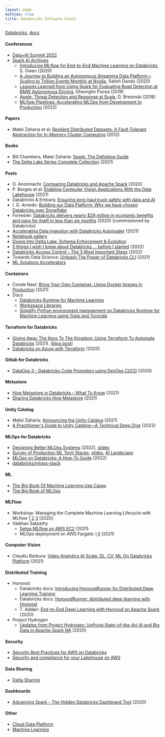 ```yaml
---
layout: page
mathjax: true
title: Databricks Software Stack
---
```


[Databricks](https://databricks.com/), [docs](https://docs.databricks.com/applications/machine-learning/index.html#databricks-machine-learning-overview)

#### Conferences
* [Data+AI Summit 2022](https://databricks.com/dataaisummit/north-america-2022)
* [Spark AI Archives](https://databricks.com/sparkaisummit/north-america/sessions)
  * [Introducing MLflow for End-to-End Machine Learning on Databricks](https://databricks.com/session_na20/introducing-mlflow-for-end-to-end-machine-learning-on-databricks), S. Owen (2020)
  * [A Journey to Building an Autonomous Streaming Data Platform—Scaling to Trillion Events Monthly at Nvidia](https://databricks.com/session/a-journey-to-building-an-autonomous-streaming-data-platform-scaling-to-trillion-events-monthly-at-nvidia), Satish Dandu (2020)
  * [Lessons Learned from Using Spark for Evaluating Road Detection at BMW Autonomous Driving](https://www.youtube.com/watch?v=npYCeBzGxCA), Gheorghe Pucea (2019)
  * [Apple: Threat Detection and Response at Scale](https://databricks.com/session/keynote-from-apple), D. Brezinski (2018)
  * [MLflow Pipelines: Accelerating MLOps from Development to Production](https://www.databricks.com/dataaisummit/session/mlflow-pipelines-accelerating-mlops-development-production) (2022)

#### Papers
* Matei Zaharia et al: [Resilient Distributed Datasets: A Fault-Tolerant Abstraction for In-Memory Cluster Computing](https://www.usenix.org/system/files/conference/nsdi12/nsdi12-final138.pdf) (2012)

#### Books
* Bill Chambers, Matei Zaharia: [Spark: The Definitive Guide](https://www.amazon.com/Spark-Definitive-Guide-Processing-Simple/dp/1491912219)
* [The Delta Lake Series Complete Collection](https://www.databricks.com/it/wp-content/uploads/2021/03/030521-2-The-Delta-Lake-Series-Complete-Collection.pdf?itm_data=ungatedContentPages-resources-deltaLakeSeries) (2021)

#### Posts
* O. Anomnachi: [Comparing Databricks and Apache Spark](https://blog.anant.us/comparing-databricks-and-apache-spark/) (2020)
* P. Borges et al: [Enabling Computer Vision Applications With the Data Lakehouse](https://databricks.com/blog/2021/12/17/enabling-computer-vision-applications-with-the-data-lakehouse.html) (2021)
* Databricks & Embarq: [Ensuring long-haul truck safety with data and AI](https://databricks.com/customers/embark-trucks)
* I. G. Arnedo: [Building our Data Platform: Why we have chosen Databricks over Snowflake](https://blog.denexus.io/databricks)
* Forrester: [Databricks delivers nearly $29 million in economic benefits and pays for itself in less than six months](https://databricks.com/blog/2020/04/28/new-study-databricks-delivers-nearly-29-million-in-economic-benefits-and-pays-for-itself-in-less-than-six-months.html) (2020) (commissioned by Databricks)
* [Accelerating Data Ingestion with Databricks Autoloader](https://www.youtube.com/watch?v=8a38Fv9cpd8) (2021)
* [Notebook gallery](https://databricks.com/discover/notebook-gallery)
* [Diving Into Delta Lake: Schema Enforcement & Evolution](https://databricks.com/blog/2019/09/24/diving-into-delta-lake-schema-enforcement-evolution.html)
* [5 things I wish I knew about Databricks … before I started](https://www.confessionsofadataguy.com/5-things-i-wish-i-knew-about-databricks-before-i-started/) (2022)
* [Databricks Access Control – The 3 Most Important Steps](https://www.confessionsofadataguy.com/databricks-access-control-the-3-most-important-steps/) (2022)
* Towards Data Science: [Unleash The Power of Databricks CLI](https://towardsdatascience.com/unleash-the-power-of-databricks-cli-59480868eb0e) (2021)
* [ML Solutions Accelerators](https://www.databricks.com/solutions/accelerators)

#### Containers
* Conde Nast: [Bring Your Own Container: Using Docker Images In Production](https://www.databricks.com/session_na21/bring-your-own-container-using-docker-images-in-production) (2021)
* Docs
  * [Databricks Runtime for Machine Learning ](https://docs.databricks.com/runtime/mlruntime.html#create-a-cluster-using-databricks-runtime-ml)
  * [Workspace Libraries](https://docs.databricks.com/libraries/workspace-libraries.html)
  * [Simplify Python environment management on Databricks Runtime for Machine Learning using %pip and %conda](https://www.databricks.com/blog/2020/06/17/simplify-python-environment-management-on-databricks-runtime-for-machine-learning-using-pip-and-conda.html)

#### Terraform for Databricks
* [Giving Away The Keys To The Kingdom: Using Terraform To Automate Databricks](https://www.youtube.com/watch?v=h8LrVmb4W2Q) (2021). ([blog post](https://tech.scribd.com/blog/2021/automate-databricks-with-terraform.html))
* [Databricks on Azure with Terraform](https://www.youtube.com/watch?v=xkoaqa8kg6k) (2020)

#### Gitlab for Databricks
* [DataOps 3 - Databricks Code Promotion using DevOps CI/CD](https://www.youtube.com/watch?v=R7tJZelEt-Q) (2020)

#### Metastore
* [Hive Metastore in Databricks – What To Know](https://www.confessionsofadataguy.com/hive-metastore-in-databricks-what-to-know/) (2021)
* [Sharing Databricks Hive Metastore](https://cprosenjit.medium.com/sharing-databricks-hive-metastore-fb87727e2260) (2021)

#### Unity Catalog
* Matei Zaharia: [Announcing the Unity Catalog](https://www.youtube.com/watch?v=aRMfxPZxnfc) (2021)
* [A Practitioner's Guide to Unity Catalog—A Technical Deep Dive](https://www.youtube.com/watch?v=ibvG-pYKl8U) (2022)

#### MLOps for Databricks
* [Designing Better MLOps Systems](https://www.databricks.com/dataaisummit/session/designing-better-mlops-systems) (2022), [slides](https://microsites.databricks.com/sites/default/files/2022-07/Designing-Better-MLOps-Systems.pdf?_gl=1*1myflh0*_gcl_aw*R0NMLjE2NTcxMzE0NTYuQ2owS0NRanc1WlNXQmhDVkFSSXNBTEVSQ3Z4bDA2OUtDWTFoUXYtMEFNV2JSbUYtR3ZDSnNmQ1B3c2tRTWRrMU91X05yb1RtRWtDOG42c2FBbDVtRUFMd193Y0I.&_ga=2.96278300.1630202592.1661188524-1006779420.1638806500)
* [Survey of Production ML Tech Stacks](https://www.databricks.com/dataaisummit/session/survey-production-ml-tech-stacks), [slides](https://microsites.databricks.com/sites/default/files/2022-07/Survey-of-Production-ML-Tech-Stacks.pdf?_gl=1*41h2pk*_gcl_aw*R0NMLjE2NTcxMzE0NTYuQ2owS0NRanc1WlNXQmhDVkFSSXNBTEVSQ3Z4bDA2OUtDWTFoUXYtMEFNV2JSbUYtR3ZDSnNmQ1B3c2tRTWRrMU91X05yb1RtRWtDOG42c2FBbDVtRUFMd193Y0I.&_ga=2.59111981.1630202592.1661188524-1006779420.1638806500), [AI Landscape](https://ai-infrastructure.org/wp-content/uploads/2022/05/AIIA-Landscape-May-2022.pdf)
* [MLOps on Databricks: A How-To Guide](https://www.youtube.com/watch?v=JApPzAnbfPI) (2022)
* [databricks/mlops-stack](https://github.com/databricks/mlops-stack)

#### ML
* [The Big Book Of Machine Learning Use Cases](https://www.databricks.com/explore/data-science-machine-learning/big-book-of-ml)
* [The Big Book of MLOps](https://www.databricks.com/explore/data-science-machine-learning/big-book-of-MLOps)

#### MLFlow
* Workshop: Managing the Complete Machine Learning Lifecycle with MLflow [1](https://www.databricks.com/discover/managing-machine-learning-lifecycle/mlflow-tracking) [2](https://www.databricks.com/discover/managing-machine-learning-lifecycle/mlflow-projects-and-models) [3](https://www.databricks.com/discover/managing-machine-learning-lifecycle/mlflow-model-registry-workflows) [2020]
* Vaibhav Satpathy
  * [Setup MLflow on AWS EC2](https://medium.com/analytics-vidhya/setup-mlflow-on-aws-ec2-94b8e473618f) (2021)
  * MLOps deployment on AWS Fargate: [I](https://medium.com/@vaibhavsatpathy/mlops-deployment-into-aws-fargate-i-bd612af5dd7a) [II](https://medium.com/analytics-vidhya/mlops-deployment-in-to-aws-fargate-ii-95321942b9e1) (2021)

#### Computer Vision
* Claudiu Barbura: [Video Analytics At Scale: DL, CV, ML On Databricks Platform](https://databricks.com/session_na21/video-analytics-at-scale-dl-cv-ml-on-databricks-platform) (2021)

#### Distributed Training
* Horovod
  * Databricks docs: [Introducing HorovodRunner for Distributed Deep Learning Training](https://databricks.com/blog/2018/11/19/introducing-horovodrunner-for-distributed-deep-learning-training.html)
  * Databricks docs: [HorovodRunner: distributed deep learning with Horovod ](https://docs.databricks.com/applications/machine-learning/train-model/distributed-training/horovod-runner.html)
  * T. Addair: [End-to-End Deep Learning with Horovod on Apache Spark](https://databricks.com/session_na20/end-to-end-deep-learning-with-horovod-on-apache-spark) (2020)
* Project Hydrogen
  * [Updates from Project Hydrogen: Unifying State-of-the-Art AI and Big Data in Apache Spark NA](https://www.databricks.com/session/updates-from-project-hydrogen-unifying-state-of-the-art-ai-and-big-data-in-apache-spark) (2020)

#### Security
* [Security Best Practices for AWS on Databricks](https://www.databricks.com/blog/2021/05/24/security-best-practices-for-aws-on-databricks.html)
* [Security and compliance for your Lakehouse on AWS](https://www.databricks.com/product/aws/security-and-compliance)

#### Data Sharing
* [Delta Sharing](https://www.youtube.com/embed/HQRusxdkwFo)

#### Dashboards
* [Advancing Spark - The Hidden Databricks Dashboard Tool](https://www.youtube.com/watch?v=3va2K-vfTQE) (2020)

#### Other
* [Cloud Data Platform](../cloud_data_platform.md)
* [Machine Learning](../machine_learning.md)

